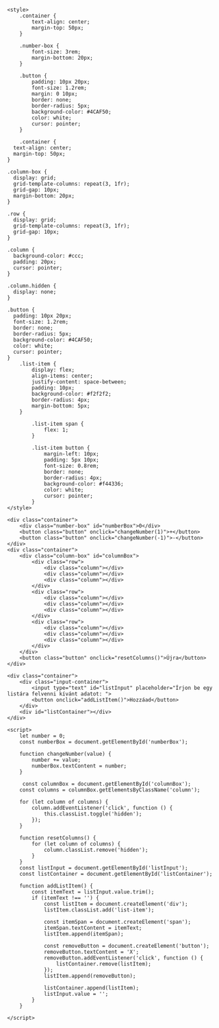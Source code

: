 <!DOCTYPE html>

<html lang="hu" xmlns="http://www.w3.org/1999/xhtml">
<head>
    <meta charset="utf-8" />
    <title>Restponzív</title>

    <style>
        .container {
            text-align: center;
            margin-top: 50px;
        }

        .number-box {
            font-size: 3rem;
            margin-bottom: 20px;
        }

        .button {
            padding: 10px 20px;
            font-size: 1.2rem;
            margin: 0 10px;
            border: none;
            border-radius: 5px;
            background-color: #4CAF50;
            color: white;
            cursor: pointer;
        }

        .container {
      text-align: center;
      margin-top: 50px;
    }

    .column-box {
      display: grid;
      grid-template-columns: repeat(3, 1fr);
      grid-gap: 10px;
      margin-bottom: 20px;
    }

    .row {
      display: grid;
      grid-template-columns: repeat(3, 1fr);
      grid-gap: 10px;
    }

    .column {
      background-color: #ccc;
      padding: 20px;
      cursor: pointer;
    }

    .column.hidden {
      display: none;
    }

    .button {
      padding: 10px 20px;
      font-size: 1.2rem;
      border: none;
      border-radius: 5px;
      background-color: #4CAF50;
      color: white;
      cursor: pointer;
    }
        .list-item {
            display: flex;
            align-items: center;
            justify-content: space-between;
            padding: 10px;
            background-color: #f2f2f2;
            border-radius: 4px;
            margin-bottom: 5px;
        }

            .list-item span {
                flex: 1;
            }

            .list-item button {
                margin-left: 10px;
                padding: 5px 10px;
                font-size: 0.8rem;
                border: none;
                border-radius: 4px;
                background-color: #f44336;
                color: white;
                cursor: pointer;
            }
    </style>
</head>
<body>

    <div class="container">
        <div class="number-box" id="numberBox">0</div>
        <button class="button" onclick="changeNumber(1)">+</button>
        <button class="button" onclick="changeNumber(-1)">-</button>
    </div>
    <div class="container">
        <div class="column-box" id="columnBox">
            <div class="row">
                <div class="column"></div>
                <div class="column"></div>
                <div class="column"></div>
            </div>
            <div class="row">
                <div class="column"></div>
                <div class="column"></div>
                <div class="column"></div>
            </div>
            <div class="row">
                <div class="column"></div>
                <div class="column"></div>
                <div class="column"></div>
            </div>
        </div>
        <button class="button" onclick="resetColumns()">Újra</button>
    </div>

    <div class="container">
        <div class="input-container">
            <input type="text" id="listInput" placeholder="Írjon be egy listára felvenni kívánt adatot: ">
            <button onclick="addListItem()">Hozzáad</button>
        </div>
        <div id="listContainer"></div>
    </div>

    <script>
        let number = 0;
        const numberBox = document.getElementById('numberBox');

        function changeNumber(value) {
            number += value;
            numberBox.textContent = number;
        }

         const columnBox = document.getElementById('columnBox');
        const columns = columnBox.getElementsByClassName('column');

        for (let column of columns) {
            column.addEventListener('click', function () {
                this.classList.toggle('hidden');
            });
        }

        function resetColumns() {
            for (let column of columns) {
                column.classList.remove('hidden');
            }
        }
        const listInput = document.getElementById('listInput');
        const listContainer = document.getElementById('listContainer');

        function addListItem() {
            const itemText = listInput.value.trim();
            if (itemText !== '') {
                const listItem = document.createElement('div');
                listItem.classList.add('list-item');

                const itemSpan = document.createElement('span');
                itemSpan.textContent = itemText;
                listItem.append(itemSpan);

                const removeButton = document.createElement('button');
                removeButton.textContent = 'X';
                removeButton.addEventListener('click', function () {
                    listContainer.remove(listItem);
                });
                listItem.append(removeButton);

                listContainer.append(listItem);
                listInput.value = '';
            }
        }

    </script>


</body>
</html>

